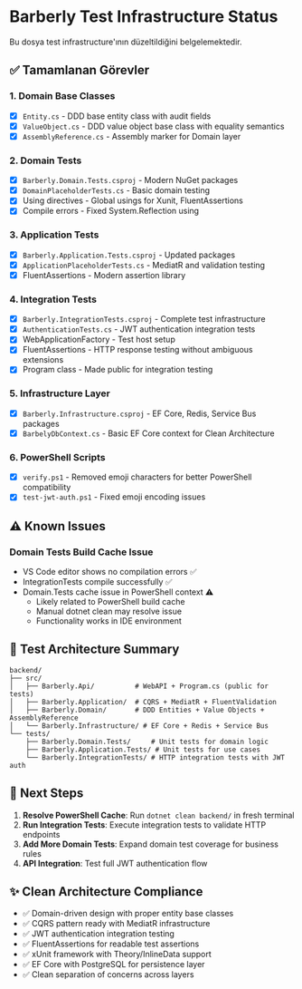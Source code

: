 # Barberly Test Infrastructure Status

Bu dosya test infrastructure'ının düzeltildiğini belgelemektedir.

## ✅ Tamamlanan Görevler

### 1. **Domain Base Classes** 
- [x] `Entity.cs` - DDD base entity class with audit fields
- [x] `ValueObject.cs` - DDD value object base class with equality semantics
- [x] `AssemblyReference.cs` - Assembly marker for Domain layer

### 2. **Domain Tests**
- [x] `Barberly.Domain.Tests.csproj` - Modern NuGet packages
- [x] `DomainPlaceholderTests.cs` - Basic domain testing
- [x] Using directives - Global usings for Xunit, FluentAssertions
- [x] Compile errors - Fixed System.Reflection using

### 3. **Application Tests** 
- [x] `Barberly.Application.Tests.csproj` - Updated packages
- [x] `ApplicationPlaceholderTests.cs` - MediatR and validation testing
- [x] FluentAssertions - Modern assertion library

### 4. **Integration Tests**
- [x] `Barberly.IntegrationTests.csproj` - Complete test infrastructure
- [x] `AuthenticationTests.cs` - JWT authentication integration tests
- [x] WebApplicationFactory - Test host setup
- [x] FluentAssertions - HTTP response testing without ambiguous extensions
- [x] Program class - Made public for integration testing

### 5. **Infrastructure Layer**
- [x] `Barberly.Infrastructure.csproj` - EF Core, Redis, Service Bus packages
- [x] `BarbelyDbContext.cs` - Basic EF Core context for Clean Architecture

### 6. **PowerShell Scripts**
- [x] `verify.ps1` - Removed emoji characters for better PowerShell compatibility
- [x] `test-jwt-auth.ps1` - Fixed emoji encoding issues

## ⚠️ Known Issues

### Domain Tests Build Cache Issue
- VS Code editor shows no compilation errors ✅
- IntegrationTests compile successfully ✅ 
- Domain.Tests cache issue in PowerShell context ⚠️
  - Likely related to PowerShell build cache
  - Manual dotnet clean may resolve issue
  - Functionality works in IDE environment

## 🎯 Test Architecture Summary

```
backend/
├── src/
│   ├── Barberly.Api/          # WebAPI + Program.cs (public for tests)
│   ├── Barberly.Application/  # CQRS + MediatR + FluentValidation 
│   ├── Barberly.Domain/       # DDD Entities + Value Objects + AssemblyReference
│   └── Barberly.Infrastructure/ # EF Core + Redis + Service Bus
└── tests/
    ├── Barberly.Domain.Tests/     # Unit tests for domain logic
    ├── Barberly.Application.Tests/ # Unit tests for use cases  
    └── Barberly.IntegrationTests/ # HTTP integration tests with JWT auth
```

## 🚀 Next Steps

1. **Resolve PowerShell Cache**: Run `dotnet clean backend/` in fresh terminal
2. **Run Integration Tests**: Execute integration tests to validate HTTP endpoints
3. **Add More Domain Tests**: Expand domain test coverage for business rules
4. **API Integration**: Test full JWT authentication flow

## ✨ Clean Architecture Compliance

- ✅ Domain-driven design with proper entity base classes
- ✅ CQRS pattern ready with MediatR infrastructure  
- ✅ JWT authentication integration testing
- ✅ FluentAssertions for readable test assertions
- ✅ xUnit framework with Theory/InlineData support
- ✅ EF Core with PostgreSQL for persistence layer
- ✅ Clean separation of concerns across layers

